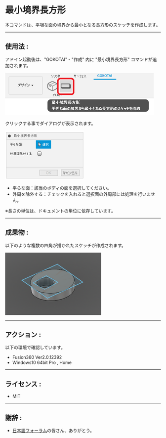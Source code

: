 # **最小境界長方形**

本コマンドは、平坦な面の境界から最小となる長方形のスケッチを作成します。

---

## **使用法** :

アドイン起動後は、"GOKOTAI" - "作成" 内に "最小境界長方形" コマンドが追加されます。

![Alt text](./resources_readme/menu.png)

クリックする事でダイアログが表示されます。

![Alt text](./resources_readme/dialog.png)

- 平らな面：該当のボディの面を選択してください。
- 外周を除外する：チェックを入れると選択面の外周部には処理を行いません。

※長さの単位は、ドキュメントの単位に依存しています。

---

## **成果物** :

以下のような複数の四角が描かれたスケッチが作成されます。

![Alt text](./resources_readme/res.png)

---

## **アクション** :

以下の環境で確認しています。

- Fusion360 Ver2.0.12392
- Windows10 64bit Pro , Home

---

## **ライセンス** :

- MIT

---

## 謝辞 :

- [日本語フォーラム](https://forums.autodesk.com/t5/fusion-360-ri-ben-yu/bd-p/707)の皆さん、ありがとう。
